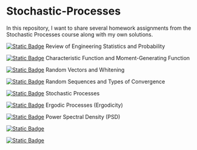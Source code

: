 # Stochastic-Processes
In this repository, I want to share several homework assignments from the Stochastic Processes course along with my own solutions.

[![Static Badge](https://img.shields.io/badge/Homework-1-blue)](https://github.com/ErfanPanahi/Stochastic-Processes/tree/main/HW1) Review of Engineering Statistics and Probability

[![Static Badge](https://img.shields.io/badge/Homework-2-cyan)](https://github.com/ErfanPanahi/Stochastic-Processes/tree/main/HW2) Characteristic Function and Moment-Generating Function

[![Static Badge](https://img.shields.io/badge/Homework-3-yellow)](https://github.com/ErfanPanahi/Stochastic-Processes/tree/main/HW3) Random Vectors and Whitening

[![Static Badge](https://img.shields.io/badge/Homework-4-orange)](https://github.com/ErfanPanahi/Stochastic-Processes/tree/main/HW4) Random Sequences and Types of Convergence

[![Static Badge](https://img.shields.io/badge/Homework-5-red)](https://github.com/ErfanPanahi/Stochastic-Processes/tree/main/HW5) Stochastic Processes

[![Static Badge](https://img.shields.io/badge/Homework-6-pink)](https://github.com/ErfanPanahi/Stochastic-Processes/tree/main/HW6) Ergodic Processes (Ergodicity)

[![Static Badge](https://img.shields.io/badge/Homework-7-purpule)](https://github.com/ErfanPanahi/Stochastic-Processes/tree/main/HW7) Power Spectral Density (PSD)

[![Static Badge](https://img.shields.io/badge/Homework-8-green)](https://github.com/ErfanPanahi/Stochastic-Processes/tree/main/HW8)

[![Static Badge](https://img.shields.io/badge/Homework-9-brown)](https://github.com/ErfanPanahi/Stochastic-Processes/tree/main/HW9)
